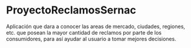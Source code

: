 # ProyectoReclamosSernac
Aplicación que dara a conocer las areas de mercado, ciudades, regiones, etc. que posean la mayor cantidad de reclamos por parte de los consumidores, para así ayudar al usuario a tomar mejores decisiones.
